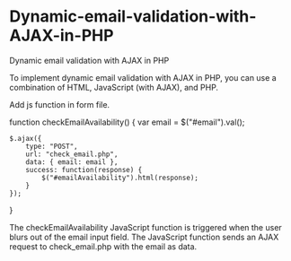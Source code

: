 # Dynamic-email-validation-with-AJAX-in-PHP
Dynamic email validation with AJAX in PHP



To implement dynamic email validation with AJAX in PHP, you can use a combination of HTML, JavaScript (with AJAX), and PHP. 

Add js function in form file.

function checkEmailAvailability() {
    var email = $("#email").val();

    $.ajax({
        type: "POST",
        url: "check_email.php",
        data: { email: email },
        success: function(response) {
            $("#emailAvailability").html(response);
        }
    });
}


The checkEmailAvailability JavaScript function is triggered when the user blurs out of the email input field.
The JavaScript function sends an AJAX request to check_email.php with the email as data.
